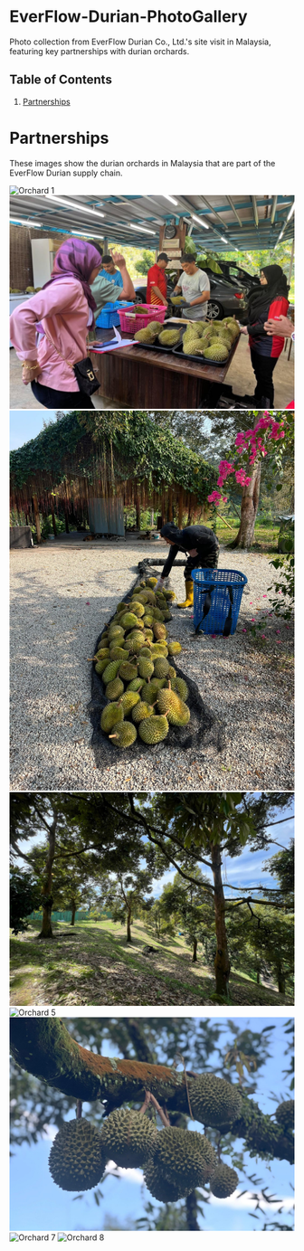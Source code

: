 # EverFlow-Durian-PhotoGallery
Photo collection from EverFlow Durian Co., Ltd.'s site visit in Malaysia, featuring key partnerships with durian orchards.

## Table of Contents
1. [Partnerships](#partnerships)

# Partnerships
These images show the durian orchards in Malaysia that are part of the EverFlow Durian supply chain.

![Orchard 1](https://github.com/AnmengHao/EverFlow-Durian-PhotoGallery/blob/41cff7bca8ae2d43b1dc88a383c77e453cd2aedb/Durian.jpg)
![Orchard 2](https://github.com/AnmengHao/EverFlow-Durian-PhotoGallery/blob/a76c666c0f95182dcffba1862d705d2c2de001a0/Durian3.jpg)
![Orchard 3](https://github.com/AnmengHao/EverFlow-Durian-PhotoGallery/blob/72cc342e506005fd3b4a0eee726cf28fd8cf7f15/Durian7.jpg)
![Orchard 4](https://github.com/AnmengHao/EverFlow-Durian-PhotoGallery/blob/a76c666c0f95182dcffba1862d705d2c2de001a0/Durian4.jpg)
![Orchard 5](https://github.com/AnmengHao/EverFlow-Durian-PhotoGallery/blob/fb4d48e2d26c13903be144dcb68ac132245d93b7/WechatIMG4327.jpg)
![Orchard 6](https://github.com/AnmengHao/EverFlow-Durian-PhotoGallery/blob/ec6725da40ab1c6fa43f588c1bdcfbaa3ae3f5af/WechatIMG4324.jpg)
![Orchard 7](https://github.com/AnmengHao/EverFlow-Durian-PhotoGallery/blob/832e7e2c15e2e9e5f8fae36ba81051481ed1db78/WechatIMG4325.jpg)
![Orchard 8]((https://github.com/AnmengHao/EverFlow-Durian-PhotoGallery/blob/e836f0499115c27f21139f8f036bc562c1aa3322/Durian1.jpg))
